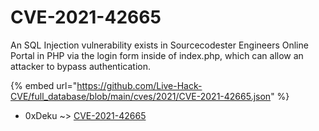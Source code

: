 # CVE-2021-42665

An SQL Injection vulnerability exists in Sourcecodester Engineers Online Portal in PHP via the login form inside of index.php, which can allow an attacker to bypass authentication.

{% embed url="https://github.com/Live-Hack-CVE/full_database/blob/main/cves/2021/CVE-2021-42665.json" %}


* 0xDeku ~> [CVE-2021-42665](https://www.alice-snow.ru/2021/database/cve-2021-42665/cve-2021-42665-0xdeku)